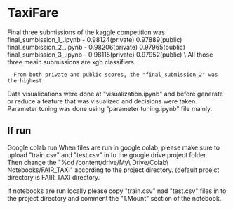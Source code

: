 # TaxiFare

Final three submissions of the kaggle competition was \
      final_sumbission_1_.ipynb - 0.98124(private)  0.97889(public) \
      final_sumbission_2_.ipynb - 0.98206(private)  0.97965(public) \
      final_sumbission_3_.ipynb - 0.98115(private)  0.97952(public) \ 
All those three meain submissions are xgb classifiers. 

      From both private and public scores, the "final_submission_2" was the highest

Data visualications were done at "visualization.ipynb" and before generate or reduce a feature that was visualized and decisions were taken. \
Parameter tuning was done using "parameter tuning.ipynb" file mainly. 



## If run 
Google colab run
      When files are run in google colab, please make sure to upload "train.csv" and "test.csv" in to the google drive project folder. \
      Then change the "%cd /content/drive/My\ Drive/Colab\ Notebooks/FAIR_TAXI" according to the project directory. (default proejct directory is FAIR_TAXI directory. 

If notebooks are run locally please copy "train.csv" nad "test.csv" files in to the project directory and comment the "1.Mount" section of the notebook. 
